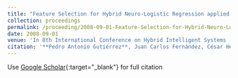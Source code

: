 ```yaml
---
title: "Feature Selection for Hybrid Neuro-Logistic Regression applied to Classification of Remote Sensed Data"
collection: proceedings
permalink: /proceeding/2008-09-01-Feature-Selection-for-Hybrid-Neuro-Logistic-Regression-applied-to-Classification-of-Remote-Sensed-Da
date: 2008-09-01
venue: 'In 8th International Conference on Hybrid Intelligent Systems (HIS08)'
citation: '**Pedro Antonio Gutiérrez**, Juan Carlos Fernández, César Hervás-Martínez, F. López Granados, M. Jurado Expósito, J.M Peña-Barragán, &quot;Feature Selection for Hybrid Neuro-Logistic Regression applied to Classification of Remote Sensed Data.&quot; In 8th International Conference on Hybrid Intelligent Systems (HIS08), 2008, Barcelona, Spain, pp.625--630.'
---
```

Use [Google Scholar](https://scholar.google.com/scholar?q=Feature+Selection+for+Hybrid+Neuro+Logistic+Regression+applied+to+Classification+of+Remote+Sensed+Data){:target="_blank"} for full citation